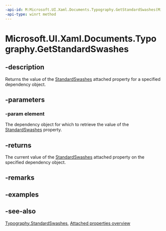 ```yaml
---
-api-id: M:Microsoft.UI.Xaml.Documents.Typography.GetStandardSwashes(Microsoft.UI.Xaml.DependencyObject)
-api-type: winrt method
---
```


<!-- Method syntax
public int GetStandardSwashes(Windows.UI.Xaml.DependencyObject element)
-->

# Microsoft.UI.Xaml.Documents.Typography.GetStandardSwashes

## -description
Returns the value of the [StandardSwashes](typography_standardswashes.md) attached property for a specified dependency object.

## -parameters
### -param element
The dependency object for which to retrieve the value of the [StandardSwashes](typography_standardswashes.md) property.

## -returns
The current value of the [StandardSwashes](typography_standardswashes.md) attached property on the specified dependency object.

## -remarks

## -examples

## -see-also

[Typography.StandardSwashes](typography_standardswashes.md), [Attached properties overview](/windows/uwp/xaml-platform/attached-properties-overview)
